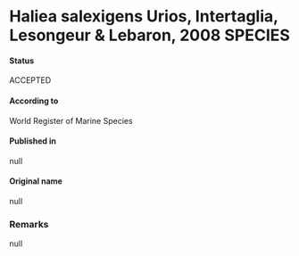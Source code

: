 # Haliea salexigens Urios, Intertaglia, Lesongeur & Lebaron, 2008 SPECIES

#### Status
ACCEPTED

#### According to
World Register of Marine Species

#### Published in
null

#### Original name
null

### Remarks
null